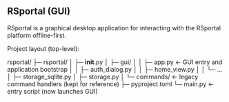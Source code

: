 ## RSportal (GUI)
RSportal is a graphical desktop application for interacting with the RSportal platform offline-first.

Project layout (top-level):

rsportal/
├─ rsportal/
│  ├─ __init__.py
│  ├─ gui/
│  │  ├─ app.py        ← GUI entry and application bootstrap
│  │  ├─ auth_dialog.py
│  │  ├─ home_view.py
│  │  └─ ...
│  ├─ storage_sqlite.py
│  ├─ storage.py
│  └─ commands/        ← legacy command handlers (kept for reference)
├─ pyproject.toml
└─ main.py             ← entry script (now launches GUI)

